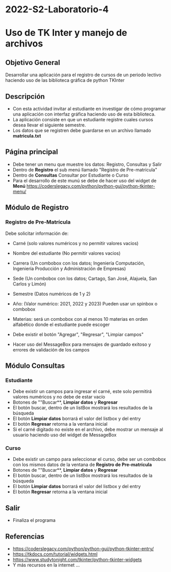 # 2022-S2-Laboratorio-4
# Uso de TK Inter y manejo de archivos

## Objetivo General

Desarrollar una aplicación para el registro de cursos de un periodo lectivo haciendo uso de las biblioteca gráfica de python TKInter

## Descripción

- Con esta actividad invitar al estudiante en investigar de cómo programar una aplicación con interfaz gráfica haciendo uso de esta biblioteca.
- La aplicación consiste en que un estudiante registre cuales cursos desea llevar el siguiente semestre.
- Los datos que se registren debe guardarse en un archivo llamado **matricula.txt**

## Página principal

- Debe  tener un menu que muestre los datos: Registro, Consultas y Salir
- Dentro de **Registro** el sub menú llamado "Registro de Pre-matrícula"
- Dentro de **Consultas** Consultar por Estudiante o Curso
- Para el desarrollo de este munú se debe de hacer uso del widget de **Menú** https://coderslegacy.com/python/python-gui/python-tkinter-menu/ 

## Módulo de Registro

### Registro de Pre-Matrícula
Debe solicitar información de:
- Carné (solo valores numéricos y no permitir valores vacios)
- Nombre del estudiante (No permitir valores vacios)
- Carrera (Un combobox con los datos; Ingeniería Computación, Ingeniería Producción y Administración de Empresas)
- Sede (Un combobox con los datos; Cartago, San José, Alajuela, San Carlos y Limón)
- Semestre (Datos numéricos de 1 y 2)
- Año: (Valor numérico: 2021, 2022 y 2023) Pueden usar un spinbox o combobox

- Materias: será un combobox con al menos 10 materias en orden alfabético donde el estudiante puede escoger
- Debe existir el botón "Agregar", "Regresar", "Limpiar campos"
- Hacer uso del MessageBox para mensajes de guardado exitoso y errores de validación de los campos

## Módulo Consultas

### Estudiante

- Debe existir un campos para ingresar el carné, este solo permitirá valores numéricos y no debe de estar vacío
- Botones de ""Buscar**, **Limpiar datos** y **Regresar**
- El botón buscar, dentro de un listBox mostrará los resultados de la búsqueda
- El botón **Limpiar datos** borrará el valor del listbox y del entry
- El botón **Regresar** retorna a la ventana inicial
- Si el carné digitado no existe en el archivo, debe mostrar un mensaje al usuario haciendo uso del widget de MessageBox

### Curso

- Debe existir un campo para seleccionar el curso, debe ser un combobox con los mismos datos de la ventana de **Registro de Pre-matrícula**
- Botones de ""Buscar**, **Limpiar datos** y **Regresar**
- El botón buscar, dentro de un listBox mostrará los resultados de la búsqueda
- El botón **Limpiar datos** borrará el valor del listbox y del entry
- El botón **Regresar** retorna a la ventana inicial

## Salir

- Finaliza el programa

## Referencias
- https://coderslegacy.com/python/python-gui/python-tkinter-entry/
- https://tkdocs.com/tutorial/widgets.html
- https://www.studytonight.com/tkinter/python-tkinter-widgets
- Y más recursos en la internet ...
